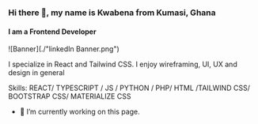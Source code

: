 ### Hi there 👋, my name is Kwabena from Kumasi, Ghana
#### I am a Frontend Developer
![Banner](./"linkedIn Banner.png")


I specialize in React and Tailwind CSS. I enjoy wireframing, UI, UX and design in general

Skills: REACT/ TYPESCRIPT / JS / PYTHON / PHP/ HTML /TAILWIND CSS/ BOOTSTRAP CSS/ MATERIALIZE CSS

- 🔭 I’m currently working on this page. 




